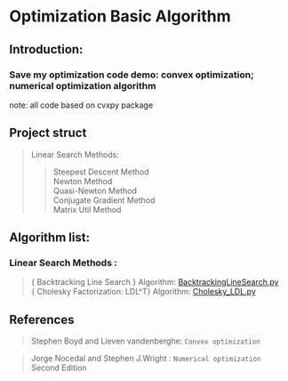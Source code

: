 # Optimization Basic Algorithm
## Introduction: 
### Save my optimization code demo: convex optimization; numerical optimization algorithm<br>

note: all code based on cvxpy package

## Project struct
> Linear Search Methods: 
>> Steepest Descent Method <br>
>> Newton Method<br> 
>> Quasi-Newton Method<br> 
>> Conjugate Gradient Method<br> 
>> Matrix Util Method<br> 

## Algorithm list:
### Linear Search Methods :
> { Backtracking Line Search } Algorithm: [BacktrackingLineSearch.py](https://github.com/YEN-GitHub/Optimization_BasicAlgorithm/tree/master/LinearSearchMethods/SteepestDescent/BacktrackingLineSearch.py) <br>
> { Cholesky Factorization: LDL^T} Algorithm: [Cholesky_LDL.py](https://github.com/YEN-GitHub/Optimization_BasicAlgorithm/tree/master/LinearSearchMethods/MatrixUtil/Cholesky_LDL.py)

## References
> Stephen Boyd and Lieven vandenberghe: `Convex optimization` <br>

> Jorge Nocedal and Stephen J.Wright : `Numerical optimization`  Second Edition
